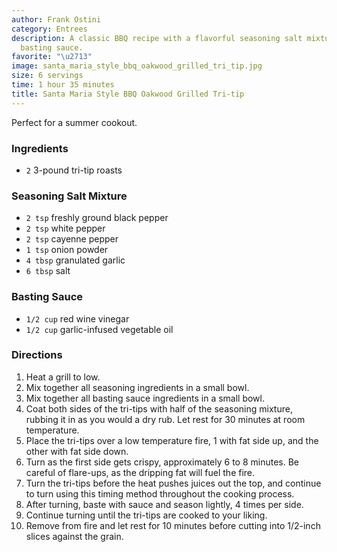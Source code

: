 ```yaml
---
author: Frank Ostini
category: Entrees
description: A classic BBQ recipe with a flavorful seasoning salt mixture and a tangy
  basting sauce.
favorite: "\u2713"
image: santa_maria_style_bbq_oakwood_grilled_tri_tip.jpg
size: 6 servings
time: 1 hour 35 minutes
title: Santa Maria Style BBQ Oakwood Grilled Tri-tip
---
```


Perfect for a summer cookout.

### Ingredients

* `2` 3-pound tri-tip roasts

### Seasoning Salt Mixture
  * `2 tsp` freshly ground black pepper
  * `2 tsp` white pepper
  * `2 tsp` cayenne pepper
  * `1 tsp` onion powder
  * `4 tbsp` granulated garlic
  * `6 tbsp` salt

### Basting Sauce
  * `1/2 cup` red wine vinegar
  * `1/2 cup` garlic-infused vegetable oil

### Directions

1. Heat a grill to low.
2. Mix together all seasoning ingredients in a small bowl.
3. Mix together all basting sauce ingredients in a small bowl.
4. Coat both sides of the tri-tips with half of the seasoning mixture, rubbing it in as you would a dry rub. Let rest for 30 minutes at room temperature.
5. Place the tri-tips over a low temperature fire, 1 with fat side up, and the other with fat side down.
6. Turn as the first side gets crispy, approximately 6 to 8 minutes. Be careful of flare-ups, as the dripping fat will fuel the fire.
7. Turn the tri-tips before the heat pushes juices out the top, and continue to turn using this timing method throughout the cooking process.
8. After turning, baste with sauce and season lightly, 4 times per side.
9. Continue turning until the tri-tips are cooked to your liking.
10. Remove from fire and let rest for 10 minutes before cutting into 1/2-inch slices against the grain.